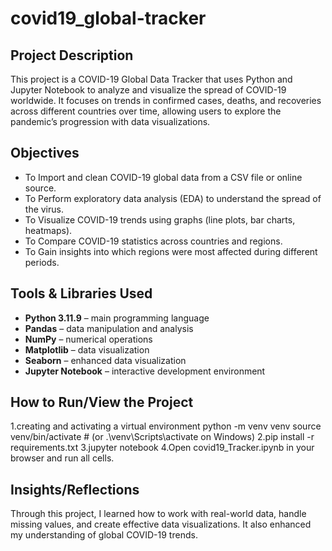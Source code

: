 # covid19_global-tracker

## Project Description
This project is a COVID-19 Global Data Tracker that uses Python and Jupyter Notebook to analyze and visualize the spread of COVID-19 worldwide. It focuses on trends in confirmed cases, deaths, and recoveries across different countries over time, allowing users to explore the pandemic’s progression with data visualizations.

## Objectives
- To Import and clean COVID-19 global data from a CSV file or online source.
- To Perform exploratory data analysis (EDA) to understand the spread of the virus.
- To Visualize COVID-19 trends using graphs (line plots, bar charts, heatmaps).
- To Compare COVID-19 statistics across countries and regions.
- To Gain insights into which regions were most affected during different periods.

## Tools & Libraries Used
- **Python 3.11.9** – main programming language
- **Pandas** – data manipulation and analysis
- **NumPy** – numerical operations
- **Matplotlib** – data visualization
- **Seaborn** – enhanced data visualization
- **Jupyter Notebook** – interactive development environment

## How to Run/View the Project
1.creating and activating a virtual environment
python -m venv venv
source venv/bin/activate  # (or .\venv\Scripts\activate on Windows)
2.pip install -r requirements.txt
3.jupyter notebook
4.Open covid19_Tracker.ipynb in your browser and run all cells.

## Insights/Reflections
Through this project, I learned how to work with real-world data, handle missing values, and create effective data visualizations. It also enhanced my understanding of global COVID-19 trends.